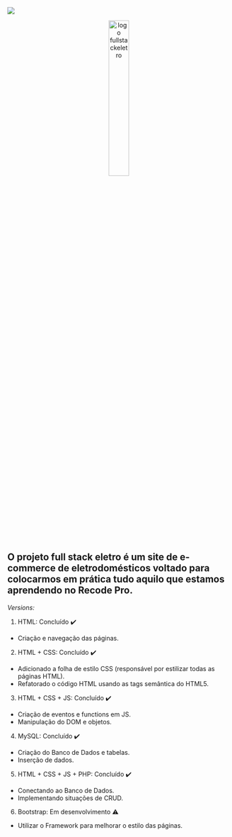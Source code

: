  [<img src="https://img.shields.io/badge/-RECODE%20pro%202020-purple">](https://www.recodepro.org.br/)
 
<div align="center">
<img src="https://github.com/Re04nan/fullStackEletroRecodePro2020/blob/master/HTML+CSS+JS/imagens/logo.png?raw=true" 
alt="logo fullstackeletro" title="logo fullstackeletro" width="30%">
</div>

## O projeto full stack eletro é um site de e-commerce de eletrodomésticos voltado para colocarmos em prática tudo aquilo que estamos aprendendo no Recode Pro.


*Versions:*
1. HTML: Concluído :heavy_check_mark:
  - Criação e navegação das páginas.
2. HTML + CSS: Concluído :heavy_check_mark:
  - Adicionado a folha de estilo CSS (responsável por estilizar todas as páginas HTML).
  - Refatorado o código HTML usando as tags semântica do HTML5.
3. HTML + CSS + JS: Concluído :heavy_check_mark:
  - Criação de eventos e functions em JS.
  - Manipulação do DOM e objetos.
4. MySQL: Concluído :heavy_check_mark:
  - Criação do Banco de Dados e tabelas.
  - Inserção de dados.
5. HTML + CSS + JS + PHP: Concluído :heavy_check_mark:
  - Conectando ao Banco de Dados.
  - Implementando situações de CRUD.
6. Bootstrap: Em desenvolvimento :warning:
  - Utilizar o Framework para melhorar o estilo das páginas. 

  
<!-- 
# fullStackEletroRecodePro2020
Meu site utilizando HTML, CSS e JS com manipulação DOM.
<img src="https://img.shields.io/static/v1?label=react&message=framework&color=blue&style=for-the-badge&logo=REACT"/>
--->

